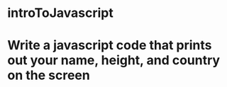 # introToJavascript

# Write a javascript code that prints out your name, height, and country on the screen